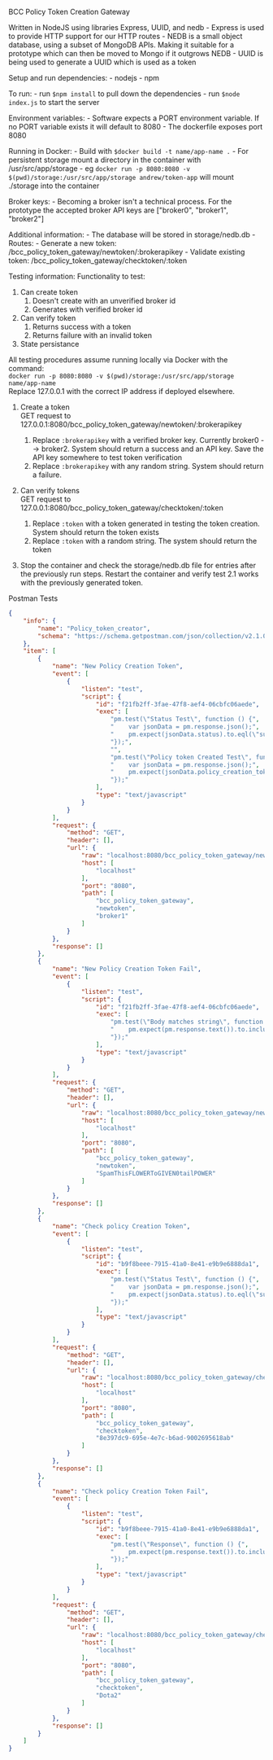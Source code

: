 BCC Policy Token Creation Gateway

Written in NodeJS using libraries Express, UUID, and nedb
    - Express is used to provide HTTP support for our HTTP routes
    - NEDB is a small object database, using a subset of MongoDB APIs.  Making it suitable for a prototype which can then be moved to Mongo if it outgrows NEDB
    - UUID is being used to generate a UUID which is used as a token

Setup and run dependencies:
    - nodejs 
    - npm 

To run:
    - run `$npm install` to pull down the dependencies
    - run `$node index.js` to start the server

Environment variables: 
    - Software expects a PORT environment variable.  If no PORT variable exists it will default to 8080
    - The dockerfile exposes port 8080

Running in Docker:
    - Build with `$docker build -t name/app-name .`
    - For persistent storage mount a directory in the container with /usr/src/app/storage
        - eg `docker run -p 8080:8080 -v $(pwd)/storage:/usr/src/app/storage andrew/token-app` will mount ./storage into the container

Broker keys:
    - Becoming a broker isn't a technical process.  For the prototype the accepted broker API keys are ["broker0", "broker1", "broker2"]

Additional information:
    - The database will be stored in storage/nedb.db 
    - Routes:
        - Generate a new token:     /bcc_policy_token_gateway/newtoken/:brokerapikey
        - Validate existing token:  /bcc_policy_token_gateway/checktoken/:token



Testing information:
Functionality to test: 
1. Can create token
   1. Doesn't create with an unverified broker id
   2. Generates with verified broker id
2. Can verify token
   1. Returns success with a token
   2. Returns failure with an invalid token
3. State persistance 

All testing procedures assume running locally via Docker with the command:  
`docker run -p 8080:8080 -v $(pwd)/storage:/usr/src/app/storage name/app-name`  
Replace 127.0.0.1 with the correct IP address if deployed elsewhere.  

1. Create a token  
GET request to 127.0.0.1:8080/bcc_policy_token_gateway/newtoken/:brokerapikey  
   1. Replace `:brokerapikey` with a verified broker key.  Currently broker0 --> broker2.  System should return a success and an API key.  Save the API key somewhere to test token verification
   2. Replace `:brokerapikey` with any random string.  System should return a failure.  
2. Can verify tokens  
GET request to 127.0.0.1:8080/bcc_policy_token_gateway/checktoken/:token  

    1. Replace `:token` with a token generated in testing the token creation.  System should return the token exists
    2. Replace `:token` with a random string.  The system should return the token 

3. Stop the container and check the storage/nedb.db file for entries after the previously run steps.  Restart the container and verify test 2.1 works with the previously generated token.

Postman Tests

```json
{
	"info": {
		"name": "Policy_token_creator",
		"schema": "https://schema.getpostman.com/json/collection/v2.1.0/collection.json"
	},
	"item": [
		{
			"name": "New Policy Creation Token",
			"event": [
				{
					"listen": "test",
					"script": {
						"id": "f21fb2ff-3fae-47f8-aef4-06cbfc06aede",
						"exec": [
							"pm.test(\"Status Test\", function () {",
							"    var jsonData = pm.response.json();",
							"    pm.expect(jsonData.status).to.eql(\"success\");",
							"});",
							"",
							"pm.test(\"Policy token Created Test\", function () {",
							"    var jsonData = pm.response.json();",
							"    pm.expect(jsonData.policy_creation_token).not.eql(null);",
							"});"
						],
						"type": "text/javascript"
					}
				}
			],
			"request": {
				"method": "GET",
				"header": [],
				"url": {
					"raw": "localhost:8080/bcc_policy_token_gateway/newtoken/broker1",
					"host": [
						"localhost"
					],
					"port": "8080",
					"path": [
						"bcc_policy_token_gateway",
						"newtoken",
						"broker1"
					]
				}
			},
			"response": []
		},
		{
			"name": "New Policy Creation Token Fail",
			"event": [
				{
					"listen": "test",
					"script": {
						"id": "f21fb2ff-3fae-47f8-aef4-06cbfc06aede",
						"exec": [
							"pm.test(\"Body matches string\", function () {",
							"    pm.expect(pm.response.text()).to.include(\"Broker API key invalid\");",
							"});"
						],
						"type": "text/javascript"
					}
				}
			],
			"request": {
				"method": "GET",
				"header": [],
				"url": {
					"raw": "localhost:8080/bcc_policy_token_gateway/newtoken/SpamThisFLOWERToGIVEN0tailPOWER",
					"host": [
						"localhost"
					],
					"port": "8080",
					"path": [
						"bcc_policy_token_gateway",
						"newtoken",
						"SpamThisFLOWERToGIVEN0tailPOWER"
					]
				}
			},
			"response": []
		},
		{
			"name": "Check policy Creation Token",
			"event": [
				{
					"listen": "test",
					"script": {
						"id": "b9f8beee-7915-41a0-8e41-e9b9e6888da1",
						"exec": [
							"pm.test(\"Status Test\", function () {",
							"    var jsonData = pm.response.json();",
							"    pm.expect(jsonData.status).to.eql(\"success\");",
							"});"
						],
						"type": "text/javascript"
					}
				}
			],
			"request": {
				"method": "GET",
				"header": [],
				"url": {
					"raw": "localhost:8080/bcc_policy_token_gateway/checktoken/8e397dc9-695e-4e7c-b6ad-9002695618ab",
					"host": [
						"localhost"
					],
					"port": "8080",
					"path": [
						"bcc_policy_token_gateway",
						"checktoken",
						"8e397dc9-695e-4e7c-b6ad-9002695618ab"
					]
				}
			},
			"response": []
		},
		{
			"name": "Check policy Creation Token Fail",
			"event": [
				{
					"listen": "test",
					"script": {
						"id": "b9f8beee-7915-41a0-8e41-e9b9e6888da1",
						"exec": [
							"pm.test(\"Response\", function () {",
							"    pm.expect(pm.response.text()).to.include(\"Token is not valid\");",
							"});"
						],
						"type": "text/javascript"
					}
				}
			],
			"request": {
				"method": "GET",
				"header": [],
				"url": {
					"raw": "localhost:8080/bcc_policy_token_gateway/checktoken/Dota2",
					"host": [
						"localhost"
					],
					"port": "8080",
					"path": [
						"bcc_policy_token_gateway",
						"checktoken",
						"Dota2"
					]
				}
			},
			"response": []
		}
	]
}
```



        